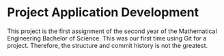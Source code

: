 # Project Application Development
This project is the first assignment of the second year of the Mathematical Engineering Bachelor of Science.
This was our first time using Git for a project. Therefore, the structure and commit history is not the greatest.
